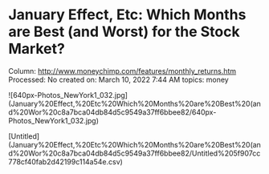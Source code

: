# January Effect, Etc: Which Months are Best (and Worst) for the Stock Market?

Column: http://www.moneychimp.com/features/monthly_returns.htm
Processed: No
created on: March 10, 2022 7:44 AM
topics: money

![640px-Photos_NewYork1_032.jpg](January%20Effect,%20Etc%20Which%20Months%20are%20Best%20(and%20Wor%20c8a7bca04db84d5c9549a37ff6bbee82/640px-Photos_NewYork1_032.jpg)

[Untitled](January%20Effect,%20Etc%20Which%20Months%20are%20Best%20(and%20Wor%20c8a7bca04db84d5c9549a37ff6bbee82/Untitled%205f907cc778cf40fab2d42199c114a54e.csv)